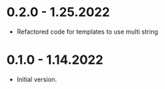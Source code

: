 # 0.2.0 - 1.25.2022

- Refactored code for templates to use multi string

# 0.1.0 - 1.14.2022

- Initial version.
